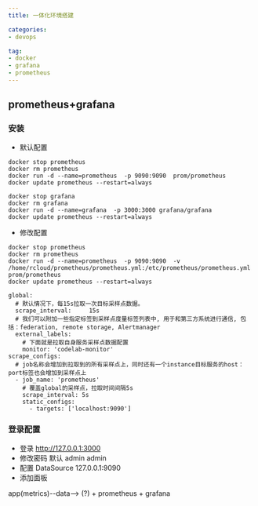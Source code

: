 ```yaml
---
title: 一体化环境搭建

categories:
- devops

tag:
- docker
- grafana
- prometheus
---
```



## prometheus+grafana

### 安装

- 默认配置

```
docker stop prometheus
docker rm prometheus
docker run -d --name=prometheus  -p 9090:9090  prom/prometheus
docker update prometheus --restart=always

docker stop grafana
docker rm grafana
docker run -d --name=grafana  -p 3000:3000 grafana/grafana
docker update prometheus --restart=always
```

- 修改配置

```
docker stop prometheus
docker rm prometheus
docker run -d --name=prometheus  -p 9090:9090  -v /home/rcloud/prometheus/prometheus.yml:/etc/prometheus/prometheus.yml prom/prometheus
docker update prometheus --restart=always
```

```
global:
  # 默认情况下，每15s拉取一次目标采样点数据。
  scrape_interval:     15s
  # 我们可以附加一些指定标签到采样点度量标签列表中, 用于和第三方系统进行通信, 包括：federation, remote storage, Alertmanager
  external_labels:
    # 下面就是拉取自身服务采样点数据配置
    monitor: 'codelab-monitor'
scrape_configs:
  # job名称会增加到拉取到的所有采样点上，同时还有一个instance目标服务的host：port标签也会增加到采样点上
  - job_name: 'prometheus'
    # 覆盖global的采样点，拉取时间间隔5s
    scrape_interval: 5s
    static_configs:
      - targets: ['localhost:9090']
```

### 登录配置

- 登录 http://127.0.0.1:3000
- 修改密码 默认 admin admin
- 配置 DataSource 127.0.0.1:9090
- 添加面板

app(metrics)--data--> (?) + prometheus + grafana

